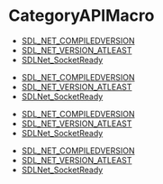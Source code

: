 # CategoryAPIMacro

<!-- DO NOT HAND-EDIT CATEGORY LISTS, THEY ARE AUTOGENERATED AND WILL BE OVERWRITTEN, BASED ON TAGS IN INDIVIDUAL PAGE FOOTERS. EDIT THOSE INSTEAD. -->
<!-- BEGIN CATEGORY LIST -->
- [SDL_NET_COMPILEDVERSION](SDL_NET_COMPILEDVERSION)
- [SDL_NET_VERSION_ATLEAST](SDL_NET_VERSION_ATLEAST)
- [SDLNet_SocketReady](SDLNet_SocketReady)
<!-- END CATEGORY LIST -->
- [SDL_NET_COMPILEDVERSION](SDL_NET_COMPILEDVERSION)
- [SDL_NET_VERSION_ATLEAST](SDL_NET_VERSION_ATLEAST)
- [SDLNet_SocketReady](SDLNet_SocketReady)
<!-- END CATEGORY LIST -->
- [SDL_NET_COMPILEDVERSION](SDL_NET_COMPILEDVERSION)
- [SDL_NET_VERSION_ATLEAST](SDL_NET_VERSION_ATLEAST)
- [SDLNet_SocketReady](SDLNet_SocketReady)
<!-- END CATEGORY LIST -->
- [SDL_NET_COMPILEDVERSION](SDL_NET_COMPILEDVERSION)
- [SDL_NET_VERSION_ATLEAST](SDL_NET_VERSION_ATLEAST)
- [SDLNet_SocketReady](SDLNet_SocketReady)
<!-- END CATEGORY LIST -->

